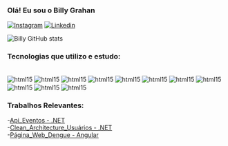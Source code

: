 ### Olá! Eu sou o Billy Grahan

[![Instagram](https://img.shields.io/badge/Instagram-E4405F?style=for-the-badge&logo=instagram&logoColor=white)](https://instagram.com/billygrahanalves)
[![Linkedin](https://img.shields.io/badge/LinkedIn-0077B5?style=for-the-badge&logo=linkedin&logoColor=white)](www.linkedin.com/in/billy-grahan-rodrigues-51a39828b)

![Billy GitHub stats](https://github-readme-stats.vercel.app/api?username=billygrahan&show_icons=true&theme=transparent)

### Tecnologias que utilizo e estudo:

<div style="display: inline_block"><br>
    <img align="center" alt="html15" src="https://img.shields.io/badge/C%23-239120?style=for-the-badge&logo=c-sharp&logoColor=white"/>
    <img align="center" alt="html15" src="https://img.shields.io/badge/C%2B%2B-00599C?style=for-the-badge&logo=c%2B%2B&logoColor=white" />
    <img align="center" alt="html15" src="https://img.shields.io/badge/Python-3776AB?style=for-the-badge&logo=python&logoColor=white" />
    <img align="center" alt="html15" src="https://img.shields.io/badge/HTML-239120?style=for-the-badge&logo=html5&logoColor=white" />
    <img align="center" alt="html15" src="https://img.shields.io/badge/CSS-239120?&style=for-the-badge&logo=css3&logoColor=white" />
    <img align="center" alt="html15" src="https://img.shields.io/badge/JavaScript-F7DF1E?style=for-the-badge&logo=javascript&logoColor=black" />
    <img align="center" alt="html15" src="https://img.shields.io/badge/.NET-5C2D91?style=for-the-badge&logo=.net&logoColor=white" />
    <img align="center" alt="html15" src="https://img.shields.io/badge/MySQL-00000F?style=for-the-badge&logo=mysql&logoColor=white" />
    <img align="center" alt="html15" src="https://img.shields.io/badge/PostgreSQL-316192?style=for-the-badge&logo=postgresql&logoColor=white" />
    <img align="center" alt="html15" src="https://img.shields.io/badge/SQLite-07405E?style=for-the-badge&logo=sqlite&logoColor=white" />
    <img align="center" alt="html15" src="https://img.shields.io/badge/Microsoft_SQL_Server-CC2927?style=for-the-badge&logo=microsoft-sql-server&logoColor=white" />
</div>

### Trabalhos Relevantes:
-[Api_Eventos - .NET](https://github.com/billygrahan/Api_Eventos)<br/>
-[Clean_Architecture_Usuários - .NET](https://github.com/billygrahan/CleanArchitecture)<br/>
-[Página_Web_Dengue - Angular](https://github.com/vctrwesley/web-dengue)<br/>
